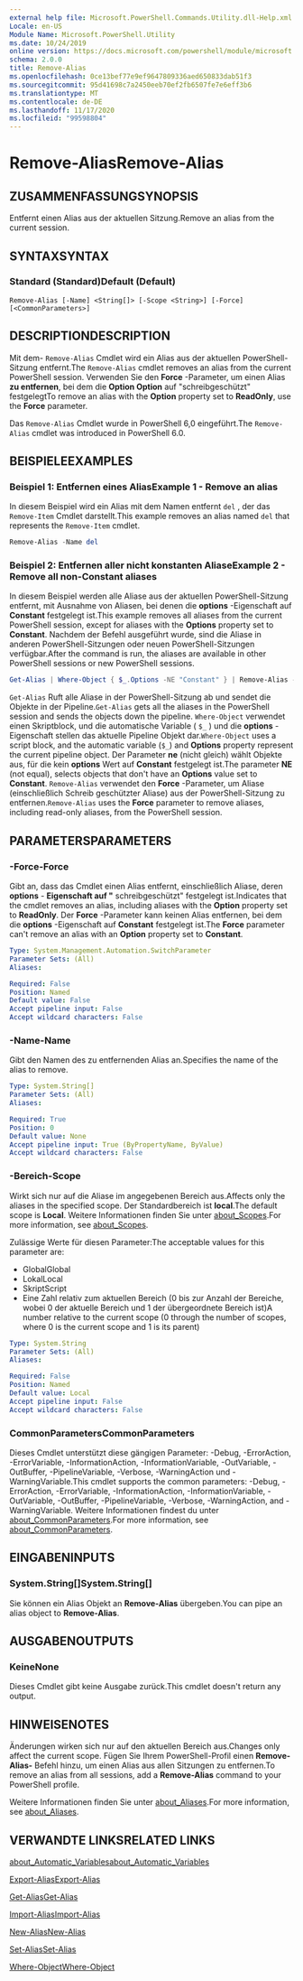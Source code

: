 ```yaml
---
external help file: Microsoft.PowerShell.Commands.Utility.dll-Help.xml
Locale: en-US
Module Name: Microsoft.PowerShell.Utility
ms.date: 10/24/2019
online version: https://docs.microsoft.com/powershell/module/microsoft.powershell.utility/remove-alias?view=powershell-7.2&WT.mc_id=ps-gethelp
schema: 2.0.0
title: Remove-Alias
ms.openlocfilehash: 0ce13bef77e9ef9647809336aed650833dab51f3
ms.sourcegitcommit: 95d41698c7a2450eeb70ef2fb6507fe7e6eff3b6
ms.translationtype: MT
ms.contentlocale: de-DE
ms.lasthandoff: 11/17/2020
ms.locfileid: "99598804"
---
```

# <span data-ttu-id="ae6b0-102">Remove-Alias</span><span class="sxs-lookup"><span data-stu-id="ae6b0-102">Remove-Alias</span></span>

## <span data-ttu-id="ae6b0-103">ZUSAMMENFASSUNG</span><span class="sxs-lookup"><span data-stu-id="ae6b0-103">SYNOPSIS</span></span>
<span data-ttu-id="ae6b0-104">Entfernt einen Alias aus der aktuellen Sitzung.</span><span class="sxs-lookup"><span data-stu-id="ae6b0-104">Remove an alias from the current session.</span></span>

## <span data-ttu-id="ae6b0-105">SYNTAX</span><span class="sxs-lookup"><span data-stu-id="ae6b0-105">SYNTAX</span></span>

### <span data-ttu-id="ae6b0-106">Standard (Standard)</span><span class="sxs-lookup"><span data-stu-id="ae6b0-106">Default (Default)</span></span>

```
Remove-Alias [-Name] <String[]> [-Scope <String>] [-Force] [<CommonParameters>]
```

## <span data-ttu-id="ae6b0-107">DESCRIPTION</span><span class="sxs-lookup"><span data-stu-id="ae6b0-107">DESCRIPTION</span></span>

<span data-ttu-id="ae6b0-108">Mit dem- `Remove-Alias` Cmdlet wird ein Alias aus der aktuellen PowerShell-Sitzung entfernt.</span><span class="sxs-lookup"><span data-stu-id="ae6b0-108">The `Remove-Alias` cmdlet removes an alias from the current PowerShell session.</span></span> <span data-ttu-id="ae6b0-109">Verwenden Sie den **Force** -Parameter, um einen Alias **zu entfernen**, bei dem die **Option Option** auf "schreibgeschützt" festgelegt</span><span class="sxs-lookup"><span data-stu-id="ae6b0-109">To remove an alias with the **Option** property set to **ReadOnly**, use the **Force** parameter.</span></span>

<span data-ttu-id="ae6b0-110">Das `Remove-Alias` Cmdlet wurde in PowerShell 6,0 eingeführt.</span><span class="sxs-lookup"><span data-stu-id="ae6b0-110">The `Remove-Alias` cmdlet was introduced in PowerShell 6.0.</span></span>

## <span data-ttu-id="ae6b0-111">BEISPIELE</span><span class="sxs-lookup"><span data-stu-id="ae6b0-111">EXAMPLES</span></span>

### <span data-ttu-id="ae6b0-112">Beispiel 1: Entfernen eines Alias</span><span class="sxs-lookup"><span data-stu-id="ae6b0-112">Example 1 - Remove an alias</span></span>

<span data-ttu-id="ae6b0-113">In diesem Beispiel wird ein Alias mit dem Namen entfernt `del` , der das `Remove-Item` Cmdlet darstellt.</span><span class="sxs-lookup"><span data-stu-id="ae6b0-113">This example removes an alias named `del` that represents the `Remove-Item` cmdlet.</span></span>

```powershell
Remove-Alias -Name del
```

### <span data-ttu-id="ae6b0-114">Beispiel 2: Entfernen aller nicht konstanten Aliase</span><span class="sxs-lookup"><span data-stu-id="ae6b0-114">Example 2 - Remove all non-Constant aliases</span></span>

<span data-ttu-id="ae6b0-115">In diesem Beispiel werden alle Aliase aus der aktuellen PowerShell-Sitzung entfernt, mit Ausnahme von Aliasen, bei denen die **options** -Eigenschaft auf **Constant** festgelegt ist.</span><span class="sxs-lookup"><span data-stu-id="ae6b0-115">This example removes all aliases from the current PowerShell session, except for aliases with the **Options** property set to **Constant**.</span></span> <span data-ttu-id="ae6b0-116">Nachdem der Befehl ausgeführt wurde, sind die Aliase in anderen PowerShell-Sitzungen oder neuen PowerShell-Sitzungen verfügbar.</span><span class="sxs-lookup"><span data-stu-id="ae6b0-116">After the command is run, the aliases are available in other PowerShell sessions or new PowerShell sessions.</span></span>

```powershell
Get-Alias | Where-Object { $_.Options -NE "Constant" } | Remove-Alias -Force
```

<span data-ttu-id="ae6b0-117">`Get-Alias` Ruft alle Aliase in der PowerShell-Sitzung ab und sendet die Objekte in der Pipeline.</span><span class="sxs-lookup"><span data-stu-id="ae6b0-117">`Get-Alias` gets all the aliases in the PowerShell session and sends the objects down the pipeline.</span></span>
<span data-ttu-id="ae6b0-118">`Where-Object` verwendet einen Skriptblock, und die automatische Variable ( `$_` ) und die **options** -Eigenschaft stellen das aktuelle Pipeline Objekt dar.</span><span class="sxs-lookup"><span data-stu-id="ae6b0-118">`Where-Object` uses a script block, and the automatic variable (`$_`) and **Options** property represent the current pipeline object.</span></span> <span data-ttu-id="ae6b0-119">Der Parameter **ne** (nicht gleich) wählt Objekte aus, für die kein **options** Wert auf **Constant** festgelegt ist.</span><span class="sxs-lookup"><span data-stu-id="ae6b0-119">The parameter **NE** (not equal), selects objects that don't have an **Options** value set to **Constant**.</span></span> <span data-ttu-id="ae6b0-120">`Remove-Alias` verwendet den **Force** -Parameter, um Aliase (einschließlich Schreib geschützter Aliase) aus der PowerShell-Sitzung zu entfernen.</span><span class="sxs-lookup"><span data-stu-id="ae6b0-120">`Remove-Alias` uses the **Force** parameter to remove aliases, including read-only aliases, from the PowerShell session.</span></span>

## <span data-ttu-id="ae6b0-121">PARAMETERS</span><span class="sxs-lookup"><span data-stu-id="ae6b0-121">PARAMETERS</span></span>

### <span data-ttu-id="ae6b0-122">-Force</span><span class="sxs-lookup"><span data-stu-id="ae6b0-122">-Force</span></span>

<span data-ttu-id="ae6b0-123">Gibt an, dass das Cmdlet einen Alias entfernt, einschließlich Aliase, deren **options** - **Eigenschaft auf "** schreibgeschützt" festgelegt ist.</span><span class="sxs-lookup"><span data-stu-id="ae6b0-123">Indicates that the cmdlet removes an alias, including aliases with the **Option** property set to **ReadOnly**.</span></span> <span data-ttu-id="ae6b0-124">Der **Force** -Parameter kann keinen Alias entfernen, bei dem die **options** -Eigenschaft auf **Constant** festgelegt ist.</span><span class="sxs-lookup"><span data-stu-id="ae6b0-124">The **Force** parameter can't remove an alias with an **Option** property set to **Constant**.</span></span>

```yaml
Type: System.Management.Automation.SwitchParameter
Parameter Sets: (All)
Aliases:

Required: False
Position: Named
Default value: False
Accept pipeline input: False
Accept wildcard characters: False
```

### <span data-ttu-id="ae6b0-125">-Name</span><span class="sxs-lookup"><span data-stu-id="ae6b0-125">-Name</span></span>

<span data-ttu-id="ae6b0-126">Gibt den Namen des zu entfernenden Alias an.</span><span class="sxs-lookup"><span data-stu-id="ae6b0-126">Specifies the name of the alias to remove.</span></span>

```yaml
Type: System.String[]
Parameter Sets: (All)
Aliases:

Required: True
Position: 0
Default value: None
Accept pipeline input: True (ByPropertyName, ByValue)
Accept wildcard characters: False
```

### <span data-ttu-id="ae6b0-127">-Bereich</span><span class="sxs-lookup"><span data-stu-id="ae6b0-127">-Scope</span></span>

<span data-ttu-id="ae6b0-128">Wirkt sich nur auf die Aliase im angegebenen Bereich aus.</span><span class="sxs-lookup"><span data-stu-id="ae6b0-128">Affects only the aliases in the specified scope.</span></span> <span data-ttu-id="ae6b0-129">Der Standardbereich ist **local**.</span><span class="sxs-lookup"><span data-stu-id="ae6b0-129">The default scope is **Local**.</span></span> <span data-ttu-id="ae6b0-130">Weitere Informationen finden Sie unter [about_Scopes](../microsoft.powershell.core/about/about_scopes.md).</span><span class="sxs-lookup"><span data-stu-id="ae6b0-130">For more information, see [about_Scopes](../microsoft.powershell.core/about/about_scopes.md).</span></span>

<span data-ttu-id="ae6b0-131">Zulässige Werte für diesen Parameter:</span><span class="sxs-lookup"><span data-stu-id="ae6b0-131">The acceptable values for this parameter are:</span></span>

- <span data-ttu-id="ae6b0-132">Global</span><span class="sxs-lookup"><span data-stu-id="ae6b0-132">Global</span></span>
- <span data-ttu-id="ae6b0-133">Lokal</span><span class="sxs-lookup"><span data-stu-id="ae6b0-133">Local</span></span>
- <span data-ttu-id="ae6b0-134">Skript</span><span class="sxs-lookup"><span data-stu-id="ae6b0-134">Script</span></span>
- <span data-ttu-id="ae6b0-135">Eine Zahl relativ zum aktuellen Bereich (0 bis zur Anzahl der Bereiche, wobei 0 der aktuelle Bereich und 1 der übergeordnete Bereich ist)</span><span class="sxs-lookup"><span data-stu-id="ae6b0-135">A number relative to the current scope (0 through the number of scopes, where 0 is the current scope and 1 is its parent)</span></span>

```yaml
Type: System.String
Parameter Sets: (All)
Aliases:

Required: False
Position: Named
Default value: Local
Accept pipeline input: False
Accept wildcard characters: False
```

### <span data-ttu-id="ae6b0-136">CommonParameters</span><span class="sxs-lookup"><span data-stu-id="ae6b0-136">CommonParameters</span></span>

<span data-ttu-id="ae6b0-137">Dieses Cmdlet unterstützt diese gängigen Parameter: -Debug, -ErrorAction, -ErrorVariable, -InformationAction, -InformationVariable, -OutVariable, -OutBuffer, -PipelineVariable, -Verbose, -WarningAction und -WarningVariable.</span><span class="sxs-lookup"><span data-stu-id="ae6b0-137">This cmdlet supports the common parameters: -Debug, -ErrorAction, -ErrorVariable, -InformationAction, -InformationVariable, -OutVariable, -OutBuffer, -PipelineVariable, -Verbose, -WarningAction, and -WarningVariable.</span></span> <span data-ttu-id="ae6b0-138">Weitere Informationen findest du unter [about_CommonParameters](https://go.microsoft.com/fwlink/?LinkID=113216).</span><span class="sxs-lookup"><span data-stu-id="ae6b0-138">For more information, see [about_CommonParameters](https://go.microsoft.com/fwlink/?LinkID=113216).</span></span>

## <span data-ttu-id="ae6b0-139">EINGABEN</span><span class="sxs-lookup"><span data-stu-id="ae6b0-139">INPUTS</span></span>

### <span data-ttu-id="ae6b0-140">System.String[]</span><span class="sxs-lookup"><span data-stu-id="ae6b0-140">System.String[]</span></span>

<span data-ttu-id="ae6b0-141">Sie können ein Alias Objekt an **Remove-Alias** übergeben.</span><span class="sxs-lookup"><span data-stu-id="ae6b0-141">You can pipe an alias object to **Remove-Alias**.</span></span>

## <span data-ttu-id="ae6b0-142">AUSGABEN</span><span class="sxs-lookup"><span data-stu-id="ae6b0-142">OUTPUTS</span></span>

### <span data-ttu-id="ae6b0-143">Keine</span><span class="sxs-lookup"><span data-stu-id="ae6b0-143">None</span></span>

<span data-ttu-id="ae6b0-144">Dieses Cmdlet gibt keine Ausgabe zurück.</span><span class="sxs-lookup"><span data-stu-id="ae6b0-144">This cmdlet doesn't return any output.</span></span>

## <span data-ttu-id="ae6b0-145">HINWEISE</span><span class="sxs-lookup"><span data-stu-id="ae6b0-145">NOTES</span></span>

<span data-ttu-id="ae6b0-146">Änderungen wirken sich nur auf den aktuellen Bereich aus.</span><span class="sxs-lookup"><span data-stu-id="ae6b0-146">Changes only affect the current scope.</span></span> <span data-ttu-id="ae6b0-147">Fügen Sie Ihrem PowerShell-Profil einen **Remove-Alias-** Befehl hinzu, um einen Alias aus allen Sitzungen zu entfernen.</span><span class="sxs-lookup"><span data-stu-id="ae6b0-147">To remove an alias from all sessions, add a **Remove-Alias** command to your PowerShell profile.</span></span>

<span data-ttu-id="ae6b0-148">Weitere Informationen finden Sie unter [about_Aliases](../microsoft.powershell.core/about/about_aliases.md).</span><span class="sxs-lookup"><span data-stu-id="ae6b0-148">For more information, see [about_Aliases](../microsoft.powershell.core/about/about_aliases.md).</span></span>

## <span data-ttu-id="ae6b0-149">VERWANDTE LINKS</span><span class="sxs-lookup"><span data-stu-id="ae6b0-149">RELATED LINKS</span></span>

[<span data-ttu-id="ae6b0-150">about_Automatic_Variables</span><span class="sxs-lookup"><span data-stu-id="ae6b0-150">about_Automatic_Variables</span></span>](../Microsoft.PowerShell.Core/About/about_Automatic_Variables.md)

[<span data-ttu-id="ae6b0-151">Export-Alias</span><span class="sxs-lookup"><span data-stu-id="ae6b0-151">Export-Alias</span></span>](Export-Alias.md)

[<span data-ttu-id="ae6b0-152">Get-Alias</span><span class="sxs-lookup"><span data-stu-id="ae6b0-152">Get-Alias</span></span>](Get-Alias.md)

[<span data-ttu-id="ae6b0-153">Import-Alias</span><span class="sxs-lookup"><span data-stu-id="ae6b0-153">Import-Alias</span></span>](Import-Alias.md)

[<span data-ttu-id="ae6b0-154">New-Alias</span><span class="sxs-lookup"><span data-stu-id="ae6b0-154">New-Alias</span></span>](New-Alias.md)

[<span data-ttu-id="ae6b0-155">Set-Alias</span><span class="sxs-lookup"><span data-stu-id="ae6b0-155">Set-Alias</span></span>](Set-Alias.md)

[<span data-ttu-id="ae6b0-156">Where-Object</span><span class="sxs-lookup"><span data-stu-id="ae6b0-156">Where-Object</span></span>](../Microsoft.PowerShell.Core/Where-Object.md)

